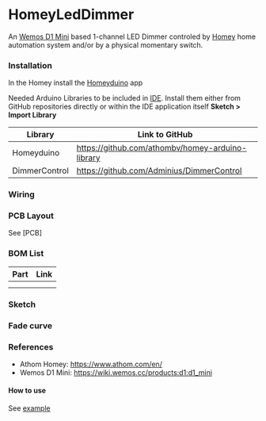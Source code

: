 # HomeyLedDimmer
An [Wemos D1 Mini](https://wiki.wemos.cc/products:d1:d1_mini) based 1-channel LED Dimmer controled by [Homey](https://www.athom.com/en/) home automation system and/or by a physical momentary switch. 

### Installation
In the Homey install the [Homeyduino](https://apps.athom.com/app/com.athom.homeyduino) app 

Needed Arduino Libraries to be included in [IDE](https://www.arduino.cc/en/Main/Software). Install them either from GitHub repositories directly or within the IDE application itself **Sketch > Import Library** 

| Library                            | Link to GitHub                                      |
| ---------------------------------- | --------------------------------------------------- |
| Homeyduino                         |  https://github.com/athombv/homey-arduino-library   |      
| DimmerControl                      |  https://github.com/Adminius/DimmerControl          |


### Wiring

### PCB Layout
See [PCB]


### BOM List
| Part                               | Link                                                |
| ---------------------------------- | --------------------------------------------------- |
|                                    |                                                     |      
|                                    |                                                     |

### Sketch

### Fade curve

### References
- Athom Homey: https://www.athom.com/en/
- Wemos D1 Mini: https://wiki.wemos.cc/products:d1:d1_mini



#### How to use

See [example](examples/DimmerControl/DimmerControl.ino)

